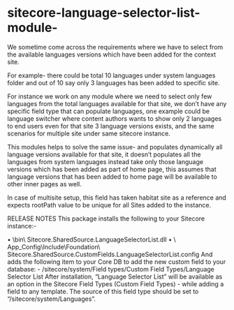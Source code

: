 # sitecore-language-selector-list-module-

We sometime come across the requirements where we have to select from the available languages versions which have been added for the context site.

For example- there could be total 10 languages under system languages folder and out of 10 say only 3 languages has been added to specific site.

For instance we work on any module where we need to select only few languages from the total languages available for that site, we don’t have any specific field type that can populate languages, one example could be language switcher where content authors wants to show only 2 languages to end users even for that site 3 language versions exists, and the same scenarios for multiple site under same sitecore instance.

This modules helps to solve the same issue- and populates dynamically all language versions available for that site, it doesn’t populates all the languages from system languages instead take only those language versions which has been added as part of home page, this assumes that language versions that has been added to home page will be available to other inner pages as well.

In case of multisite setup, this field has taken habitat site as a reference and expects rootPath value to be unique for all Sites added to the instance.

RELEASE NOTES
This package installs the following to your Sitecore instance:- 

•	\bin\ Sitecore.SharedSource.LanguageSelectorList.dll
•	\ App_Config\Include\Foundation\ Sitecore.SharedSource.CustomFields.LanguageSelectorList.config
And adds the following item to your Core DB to add the new custom field to your database: - /sitecore/system/Field types/Custom Field Types/Language Selector List 
After installation, “Language Selector List” will be available as an option in the Sitecore Field Types (Custom Field Types) - while adding a field to any template. 
The source of this field type should be set to “/sitecore/system/Languages”.



